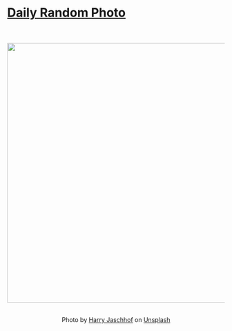 # [Daily Random Photo](https://www.dailyrandomphoto.com/)

<div align="center">
  <br>
  <br>
  <a href="https://www.dailyrandomphoto.com/p/2021/2021-12-01/"><img src="https://images.unsplash.com/photo-1549122752-018ceade3bf6?crop=entropy&cs=tinysrgb&fit=max&fm=jpg&ixid=Mnw3NzUwOHwwfDF8cmFuZG9tfHx8fHx8fHx8MTYzODMxODAyNw&ixlib=rb-1.2.1&q=80&w=1080" width="600px"></a>
  <br>
  <br>
  <p class="has-text-grey">Photo by <a href="https://unsplash.com/@harrylah?utm_source=Daily%20Random%20Photo&amp;utm_medium=referral" target="_blank" rel="noopener noreferrer">Harry Jaschhof</a> on <a href="https://unsplash.com/photos/DZWEOka5b_E?utm_source=Daily%20Random%20Photo&amp;utm_medium=referral" target="_blank" rel="noopener noreferrer">Unsplash</a></p>
</div>
